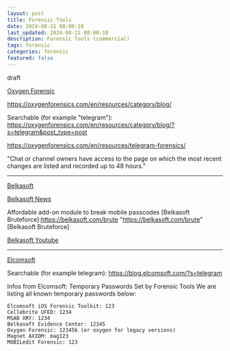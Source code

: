 ```yaml
---
layout: post
title: Forensic Tools 
date: 2024-08-21 08:00:10
last_updated: 2024-08-21 08:00:10
description: Forensic Tools (commercial)
tags: forensic
categories: forensic
featured: false
---
```


draft

[Oxygen Forensic]:https://oxygenforensics.com/en/ "https://oxygenforensics.com/en/"
[Oxygen Forensic]

https://oxygenforensics.com/en/resources/category/blog/

Searchable (for example "telegram"):
https://oxygenforensics.com/en/resources/category/blog/?s=telegram&post_type=post

https://oxygenforensics.com/en/resources/telegram-forensics/

"Chat or channel owners have access to the page on which the most recent changes are listed and recorded up to 48 hours."

---

[Belkasoft]:https://belkasoft.com/articles#article "https://belkasoft.com/articles#article"
[Belkasoft]

[Belkasoft News]:https://belkasoft.com/new "https://belkasoft.com/new"
[Belkasoft News]

Affordable add-on module to break mobile passcodes
[Belkasoft Bruteforce]:https://belkasoft.com/brute "https://belkasoft.com/brute"
[Belkasoft Bruteforce]

[Belkasoft Youtube]:https://www.youtube.com/@Belkasoft/videos "https://www.youtube.com/@Belkasoft/videos"
[Belkasoft Youtube]

---

[Elcomsoft]:https://blog.elcomsoft.com/2024/04/all-you-wanted-to-know-about-ios-backups/ "https://blog.elcomsoft.com/2024/04/all-you-wanted-to-know-about-ios-backups/"
[Elcomsoft]

Searchable (for example telegram): https://blog.elcomsoft.com/?s=telegram

Infos from Elcomsoft: Temporary Passwords Set by Forensic Tools
We are listing all known temporary passwords below:

    Elcomsoft iOS Forensic Toolkit: 123
    Cellebrite UFED: 1234
    MSAB XRY: 1234
    Belkasoft Evidence Center: 12345
    Oxygen Forensic: 123456 (or oxygen for legacy versions)
    Magnet AXIOM: mag123
    MOBILedit Forensic: 123











